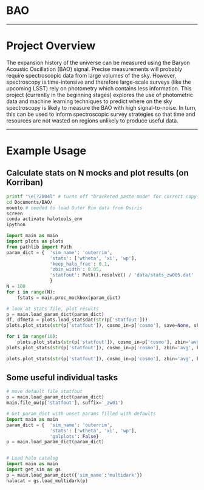 # BAO


------------------------------
# Project Overview

The expansion history of the universe can be measured using the Baryon Acoustic Oscillation (BAO) signal. Precise measurements will probably require spectroscopic data from large volumes of the sky. However, spectroscopy is time-intensive and therefore large-scale surveys (like the upcoming LSST) rely on photometry which contains less information. This project (currently in the beginning stages) explores the use of photometric data and machine learning techniques to predict where on the sky spectroscopy is likely to measure the BAO with high signal-to-noise. In turn, this can be used to inform spectroscopic survey strategies so that time and resources are not wasted on regions unlikely to produce useful data.


------------------------------
# Example Usage

## Calculate stats on N mocks and plot results (on Korriban)

```bash
printf "\e[?2004l" # turns off "bracketed paste mode" for correct copy-paste
cd Documents/BAO/
mounto # needed to load Outer Rim data from Osiris
screen
conda activate halotools_env
ipython
```


```python
import main as main
import plots as plots
from pathlib import Path
param_dict = {  'sim_name': 'outerrim',
                'stats': ['wtheta', 'xi', 'wp'],
                'keep_halo_frac': 0.1,
                'zbin_width': 0.05,
                'statfout': Path().resolve() / 'data/stats_zw005.dat'
                }
N = 100
for i in range(N):
    fstats = main.proc_mockbox(param_dict)

# look at stats file, plot results
p = main.load_param_dict(param_dict)
df, dfmeta = plots.load_statsdat(str(p['statfout']))
plots.plot_stats(str(p['statfout']), cosmo_in=p['cosmo'], save=None, show=True, zbin='avg')

for i in range(10):
    plots.plot_stats(str(p['statfout']), cosmo_in=p['cosmo'], zbin='avg', keep_zbin=[5*i+j for j in range(5)])
plots.plot_stats(str(p['statfout']), cosmo_in=p['cosmo'], zbin='avg', keep_zbin=[5*10+j for j in range(5)])

plots.plot_stats(str(p['statfout']), cosmo_in=p['cosmo'], zbin='avg', keep_zbin=[i for i in range(10,40)
```


## Some useful individual tasks

```python
# move default file statfout
p = main.load_param_dict(param_dict)
main.file_ow(p['statfout'], suffix='_zw01')

# Get param_dict with unset params filled with defaults
import main as main
param_dict = {  'sim_name': 'outerrim',
                'stats': ['wtheta', 'xi', 'wp'],
                'galplots': False}
p = main.load_param_dict(param_dict)


# Load halo catalog
import main as main
import get_sim as gs
p = main.load_param_dict({'sim_name':'multidark'})
halocat = gs.load_multidark(p)
```
